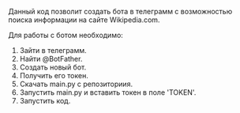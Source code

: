 Данный код позволит создать бота в телеграмм с возможностью поиска информации на сайте Wikipedia.com.

Для работы с ботом необходимо:
  1. Зайти в телеграмм.
  2. Найти @BotFather.
  3. Создать новый бот.
  4. Получить его токен.
  5. Скачать main.py с репозиториия.
  6. Запустить main.py и вставить токен в поле 'TOKEN'.
  7. Запустить код.

